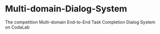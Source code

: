 # Multi-domain-Dialog-System
The competition Multi-domain End-to-End Task Completion Dialog System on CodaLab
